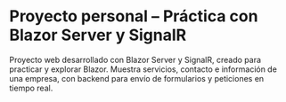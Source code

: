 # Proyecto personal – Práctica con Blazor Server y SignalR

Proyecto web desarrollado con Blazor Server y SignalR, creado para practicar y explorar Blazor. Muestra servicios, contacto e información de una empresa, con backend para envío de formularios y peticiones en tiempo real.
